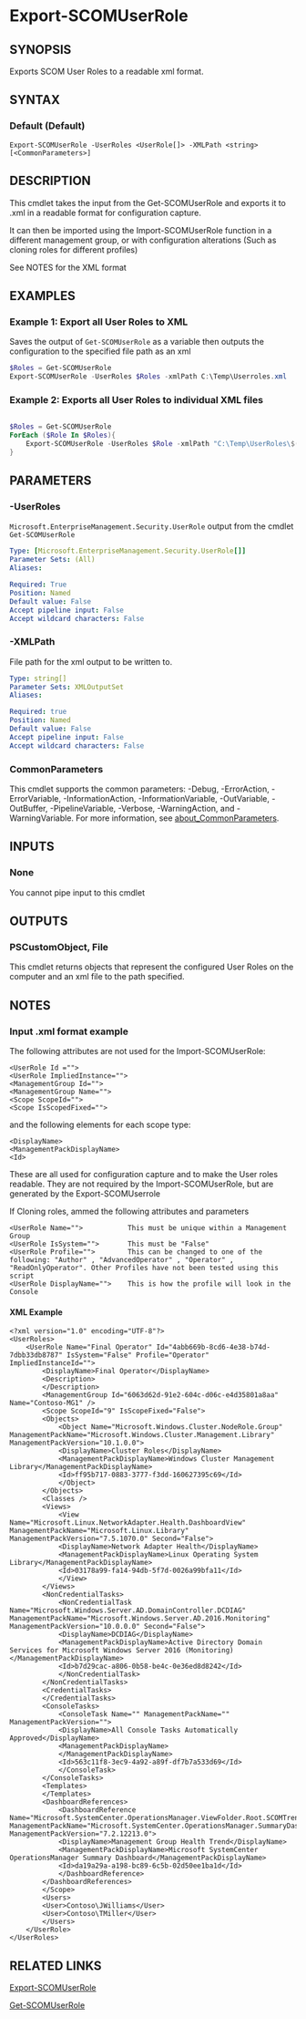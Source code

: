 # Export-SCOMUserRole

## SYNOPSIS
Exports SCOM User Roles to a readable xml format.

## SYNTAX

### Default (Default)

```
Export-SCOMUserRole -UserRoles <UserRole[]> -XMLPath <string>  [<CommonParameters>]
```

## DESCRIPTION

This cmdlet takes the input from the Get-SCOMUserRole and exports it to .xml in a readable format for configuration capture.

It can then be imported using the Import-SCOMUserRole function in a different management group, or with configuration alterations (Such as cloning roles for different profiles)

See NOTES for the XML format

## EXAMPLES

### Example 1: Export all User Roles to XML

Saves the output of `Get-SCOMUserRole` as a variable then outputs the configuration to the specified file path as an xml

```powershell
$Roles = Get-SCOMUserRole
Export-SCOMUserRole -UserRoles $Roles -xmlPath C:\Temp\Userroles.xml
```
### Example 2: Exports all User Roles to individual XML files
```powershell

$Roles = Get-SCOMUserRole
ForEach ($Role In $Roles){
    Export-SCOMUserRole -UserRoles $Role -xmlPath "C:\Temp\UserRoles\$($Role.Name).xml"
}
```

## PARAMETERS

### -UserRoles

`Microsoft.EnterpriseManagement.Security.UserRole` output from the cmdlet `Get-SCOMUserRole`

```yaml
Type: [Microsoft.EnterpriseManagement.Security.UserRole[]]
Parameter Sets: (All)
Aliases: 

Required: True
Position: Named
Default value: False
Accept pipeline input: False
Accept wildcard characters: False
```

### -XMLPath

File path for the xml output to be written to.

```yaml
Type: string[]
Parameter Sets: XMLOutputSet
Aliases:

Required: true
Position: Named
Default value: False
Accept pipeline input: False
Accept wildcard characters: False
```

### CommonParameters

This cmdlet supports the common parameters: -Debug, -ErrorAction, -ErrorVariable,
-InformationAction, -InformationVariable, -OutVariable, -OutBuffer, -PipelineVariable, -Verbose,
-WarningAction, and -WarningVariable. For more information, see
[about_CommonParameters](https://go.microsoft.com/fwlink/?LinkID=113216).

## INPUTS

### None

You cannot pipe input to this cmdlet

## OUTPUTS

### PSCustomObject, File

This cmdlet returns objects that represent the configured User Roles on the computer and an xml file to the path specified.

## NOTES

### Input .xml format example

The following attributes are not used for the Import-SCOMUserRole:
    
    <UserRole Id ="">   
    <UserRole ImpliedInstance="">   
    <ManagementGroup Id="">   
    <ManagementGroup Name="">   
    <Scope ScopeId="">   
    <Scope IsScopedFixed="">   

and the following elements for each scope type:

    <DisplayName>
    <ManagementPackDisplayName>
    <Id>

These are all used for configuration capture and to make the User roles readable. They are not required by the Import-SCOMUserRole, but are generated by the Export-SCOMUserrole

If Cloning roles, ammed the following attributes and parameters

    <UserRole Name="">           This must be unique within a Management Group
    <UserRole IsSystem="">       This must be "False"
    <UserRole Profile="">        This can be changed to one of the following: "Author" , "AdvancedOperator" , "Operator" , "ReadOnlyOperator". Other Profiles have not been tested using this script
    <UserRole DisplayName="">    This is how the profile will look in the Console

#### XML Example

    <?xml version="1.0" encoding="UTF-8"?>
    <UserRoles>
        <UserRole Name="Final Operator" Id="4abb669b-8cd6-4e38-b74d-7dbb33db8787" IsSystem="False" Profile="Operator" ImpliedInstanceId="">
            <DisplayName>Final Operator</DisplayName>
            <Description>
            </Description>
            <ManagementGroup Id="6063d62d-91e2-604c-d06c-e4d35801a8aa" Name="Contoso-MG1" />
            <Scope ScopeId="9" IsScopeFixed="False">
            <Objects>
                <Object Name="Microsoft.Windows.Cluster.NodeRole.Group" ManagementPackName="Microsoft.Windows.Cluster.Management.Library" ManagementPackVersion="10.1.0.0">
                <DisplayName>Cluster Roles</DisplayName>
                <ManagementPackDisplayName>Windows Cluster Management Library</ManagementPackDisplayName>
                <Id>ff95b717-0883-3777-f3dd-160627395c69</Id>
                </Object>
            </Objects>
            <Classes />
            <Views>
                <View Name="Microsoft.Linux.NetworkAdapter.Health.DashboardView" ManagementPackName="Microsoft.Linux.Library" ManagementPackVersion="7.5.1070.0" Second="False">
                <DisplayName>Network Adapter Health</DisplayName>
                <ManagementPackDisplayName>Linux Operating System Library</ManagementPackDisplayName>
                <Id>03178a99-fa14-94db-5f7d-0026a99bfa11</Id>
                </View>
            </Views>
            <NonCredentialTasks>
                <NonCredentialTask Name="Microsoft.Windows.Server.AD.DomainController.DCDIAG" ManagementPackName="Microsoft.Windows.Server.AD.2016.Monitoring" ManagementPackVersion="10.0.0.0" Second="False">
                <DisplayName>DCDIAG</DisplayName>
                <ManagementPackDisplayName>Active Directory Domain Services for Microsoft Windows Server 2016 (Monitoring)</ManagementPackDisplayName>
                <Id>b7d29cac-a806-0b58-be4c-0e36ed8d8242</Id>
                </NonCredentialTask>
            </NonCredentialTasks>
            <CredentialTasks>
            </CredentialTasks>
            <ConsoleTasks>
                <ConsoleTask Name="" ManagementPackName="" ManagementPackVersion="">
                <DisplayName>All Console Tasks Automatically Approved</DisplayName>
                <ManagementPackDisplayName>
                </ManagementPackDisplayName>
                <Id>563c11f8-3ec9-4a92-a89f-df7b7a533d69</Id>
                </ConsoleTask>
            </ConsoleTasks>
            <Templates>
            </Templates>
            <DashboardReferences>
                <DashboardReference Name="Microsoft.SystemCenter.OperationsManager.ViewFolder.Root.SCOMTrendDashboard" ManagementPackName="Microsoft.SystemCenter.OperationsManager.SummaryDashboard" ManagementPackVersion="7.2.12213.0">
                <DisplayName>Management Group Health Trend</DisplayName>
                <ManagementPackDisplayName>Microsoft SystemCenter OperationsManager Summary Dashboard</ManagementPackDisplayName>
                <Id>da19a29a-a198-bc89-6c5b-02d50ee1ba1d</Id>
                </DashboardReference>
            </DashboardReferences>
            </Scope>
            <Users>
            <User>Contoso\JWilliams</User>
            <User>Contoso\TMiller</User>
            </Users>
        </UserRole>
    </UserRoles>


## RELATED LINKS

[Export-SCOMUserRole](Export-SCOMUserRole.md)

[Get-SCOMUserRole](https://docs.microsoft.com/en-us/powershell/module/operationsmanager/get-scomuserrole?view=systemcenter-ps-2019)
